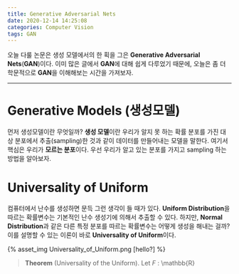 ```yaml
---
title: Generative Adversarial Nets
date: 2020-12-14 14:25:08
categories: Computer Vision
tags: GAN
---
```


오늘 다룰 논문은 생성 모델에서의 한 획을 그은 **Generative Adversarial Nets**(**GAN**)이다. 이미 많은 글에서 **GAN**에 대해 쉽게 다루었기 때문에, 오늘은 좀 더 학문적으로 **GAN**을 이해해보는 시간을 가져보자.
<!--more-->

****

Generative Models (생성모델)
==
먼저 생성모델이란 무엇일까? **생성 모델**이란 우리가 알지 못 하는 확률 분포를 가진 대상 분포에서 추출(sampling)한 것과 같이 데이터를 만들어내는 모델을 말한다. 여기서 핵심은 우리가 **모르는 분포**이다. 우선 우리가 알고 있는 분포를 가지고 sampling 하는 방법을 알아보자.

Universality of Uniform
==
컴퓨터에서 난수를 생성하면 문득 그런 생각이 들 때가 있다. **Uniform Distribution**을 따르는 확률변수는 기본적인 난수 생성기에 의해서 추출할 수 있다. 하지만, **Normal Distribution**과 같은 다른 특정 분포를 따르는 확률변수는 어떻게 생성을 해내는 걸까? 이를 설명할 수 있는 이론이 바로 **Universality of Uniform**이다.

{% asset_img Universality_of_Uniform.png [hello?] %}

> **Theorem** (Universality of the Uniform). Let *F* : \mathbb{R}